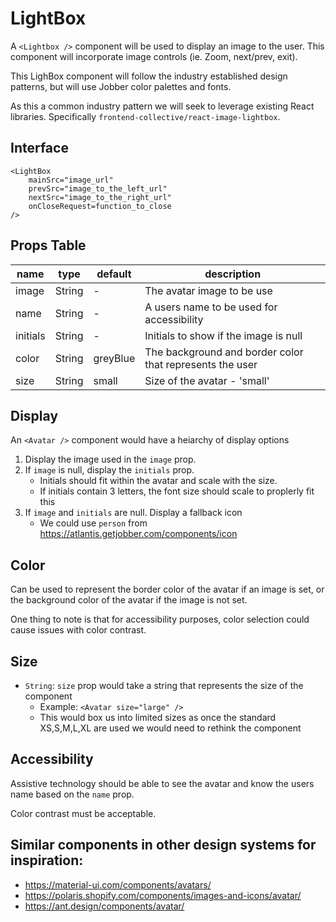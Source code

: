 # LightBox

A `<Lightbox />` component will be used to display an image to the user. This
component will incorporate image controls (ie. Zoom, next/prev, exit).

This LighBox component will follow the industry established design patterns, but
will use Jobber color palettes and fonts.

As this a common industry pattern we will seek to leverage existing React
libraries. Specifically `frontend-collective/react-image-lightbox`.

## Interface

```
<LightBox
    mainSrc="image_url"
    prevSrc="image_to_the_left_url"
    nextSrc="image_to_the_right_url"
    onCloseRequest=function_to_close
/>
```

## Props Table

| name     | type   | default  | description                                              |
| -------- | ------ | -------- | -------------------------------------------------------- |
| image    | String | -        | The avatar image to be use                               |
| name     | String | -        | A users name to be used for accessibility                |
| initials | String | -        | Initials to show if the image is null                    |
| color    | String | greyBlue | The background and border color that represents the user |
| size     | String | small    | Size of the avatar - 'small'                             | 'large' |

## Display

An `<Avatar />` component would have a heiarchy of display options

1. Display the image used in the `image` prop.
2. If `image` is null, display the `initials` prop.
   - Initials should fit within the avatar and scale with the size.
   - If initials contain 3 letters, the font size should scale to proplerly fit
     this
3. If `image` and `initials` are null. Display a fallback icon
   - We could use `person` from https://atlantis.getjobber.com/components/icon

## Color

Can be used to represent the border color of the avatar if an image is set, or
the background color of the avatar if the image is not set.

One thing to note is that for accessibility purposes, color selection could
cause issues with color contrast.

## Size

- `String`: `size` prop would take a string that represents the size of the
  component
  - Example: `<Avatar size="large" />`
  - This would box us into limited sizes as once the standard XS,S,M,L,XL are
    used we would need to rethink the component

## Accessibility

Assistive technology should be able to see the avatar and know the users name
based on the `name` prop.

Color contrast must be acceptable.

## Similar components in other design systems for inspiration:

- https://material-ui.com/components/avatars/
- https://polaris.shopify.com/components/images-and-icons/avatar/
- https://ant.design/components/avatar/
